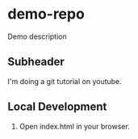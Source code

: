 # demo-repo

Demo description

## Subheader

I'm doing a git tutorial on youtube.

## Local Development

1. Open index.html in your browser.